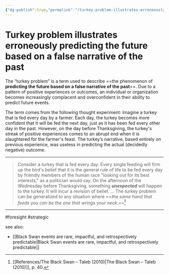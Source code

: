 ```yaml
---
{"dg-publish":true,"permalink":"/turkey-problem-illustrates-erroneously-predicting-the-future-based-on-a-false-narrative-of-the-past/"}
---
```



# Turkey problem illustrates erroneously predicting the future based on a false narrative of the past

The “turkey problem” is a term used to describe ==the phenomenon of **predicting the future based on a false narrative of the past**==. Due to a pattern of positive experiences or outcomes, an individual or organization becomes increasingly complacent and overconfident in their ability to predict future events.

The term comes from the following thought experiment: Imagine a turkey that is fed every day by a farmer. Each day, the turkey becomes more confident that it will be fed the next day, just as it has been fed every other day in the past. However, on the day before Thanksgiving, the turkey's streak of positive experiences comes to an abrupt end when it is slaughtered for the farmer's feast. The turkey’s narrative, based entirely on previous experience, was useless in predicting the actual (decidedly negative) outcome.

---

> Consider a turkey that is fed every day. Every single feeding will firm up the bird's belief that it is the general rule of life to be fed every day by friendly members of the human race "looking out for its best interests," as a politician would say. On the afternoon of the Wednesday before Thanksgiving, something **_unexpected_** will happen to the turkey. It will incur a revision of belief.
> …
> The turkey problem can be generalized to any situation where ==_the same hand that feeds you can be the one that wrings your neck._==[^1]

---
#foresight #strategic 

see also:
- [[Black Swan events are rare, impactful, and retrospectively predictable\|Black Swan events are rare, impactful, and retrospectively predictable]]

[^1]: [[References/The Black Swan – Taleb (2010)\|The Black Swan – Taleb (2010)]], p. 40.